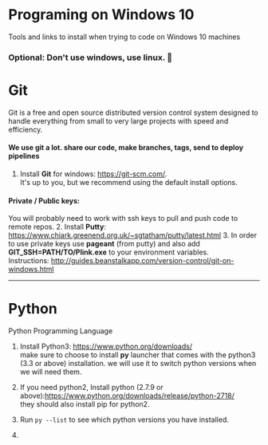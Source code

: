 # Programing on Windows 10
Tools and links to install when trying to code on Windows 10 machines

### Optional: Don't use windows, use linux. 🚀

# Git
Git is a free and open source distributed version control system designed to handle everything from small to very large projects with speed and efficiency.
#### We use git a lot. share our code, make branches, tags, send to deploy pipelines

1. Install **Git** for windows: https://git-scm.com/.  
   It's up to you, but we recommend using the default install options.
   
#### Private / Public keys:

You will probably need to work with ssh keys to pull and push code to remote repos.
2. Install **Putty**: https://www.chiark.greenend.org.uk/~sgtatham/putty/latest.html
3. In order to use private keys use **pageant** (from putty) and also add **GIT_SSH=PATH/TO/Plink.exe**  to your environment variables.    
Instructions: http://guides.beanstalkapp.com/version-control/git-on-windows.html
   


---
# Python
Python Programming Language

1. Install Python3: https://www.python.org/downloads/    
make sure to choose to install **py** launcher that comes with the python3 (3.3 or above) installation. we will use it to switch python versions when we will need them.
2. If you need python2, Install python (2.7.9 or above):https://www.python.org/downloads/release/python-2718/    
   they should also install pip for python2.

3. Run `py --list` to see which python versions you have installed.
4. 